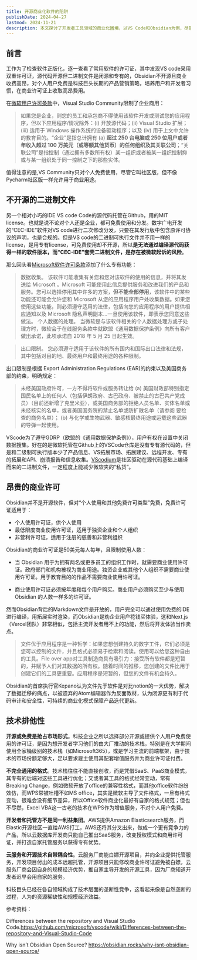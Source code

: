 ```yaml
---
title: 开源商业化软件的陷阱
publishDate: 2024-04-27
lastmod: 2024-11-21
description: 本文探讨了开发者工具领域的商业化困境，以VS Code和Obsidian为例，尽管部分开源工具存在，但商业许可和闭源模式对于企业和个人用户带来了一系列限制和挑战。文章分析了开源与闭源之间的技术排他性、格式通用性以及开发者与托管方利益之间的冲突，揭示了科技巨头在技术层面构建的垄断竞争格局。
---
```


## 前言

工作为了检查软件正版化，逐一查看了常用软件的许可证，其中发现VS code采用双重许可证，源代码开源但二进制文件是闭源和专有的，Obsidian不开源且商业收费高昂，对个人用户免费是科技巨头长期的产品营销策略，培养用户和开发者习惯，在商业许可证上收取高昂费用。

在[微软用户许可条款](https://visualstudio.microsoft.com/zh-hans/license-terms/mlt553321/)中，Visual Studio Community限制了企业商用：

> 如果您是企业，则您的员工和承包商不得使用该软件开发或测试您的应用程序，但以下应用程序/情况除外：(i) 开放源代码；(ii) Visual Studio 扩展；(iii) 适用于 Windows 操作系统的设备驱动程序；以及 (iv) 用于上文中允许的教育目的。“企业”是指总计拥有 (a) **超过 250 台电脑或 250 位用户或者年收入超过 100 万美元（或等额其他货币）的任何组织及其关联公司**；“关联公司”是指控制（通过拥有多数所有权）某一组织或者被某一组织控制抑或与某一组织处于同一控制之下的那些实体。

值得注意的是,VS Community只对个人免费使用，尽管它叫社区版，但不像Pycharm社区版一样允许用于商业用途。

## 不开源的二进制文件

另一个相对小巧的IDE VS code Code的源代码托管在Github，用的MIT license。也就是说不论对个人还是企业，都可免费使用和分发。数字广电开发的“CEC-IDE”软件对VS code进行二次修改分发，只要在其发行版中包含原许可协议的声明，也是合规的。但是VS code的二进制可执行文件并不用一样的license，是用专有license，可免费使用却不开源，所以**是无法通过编译源代码获得一样的软件版本，而“CEC-IDE”套壳二进制文件，是存在被微软起诉的风险**。

那么回头看[Microsoft软件许可条款](https://code.visualstudio.com/license?lang=zh-cn)添加了什么专有功能：

> 数据收集。 该软件可能收集有关您和您对该软件的使用的信息，并将其发送给 Microsoft 。Microsoft 可能使用此信息提供服务和改进我们的产品和服务。您可以选择停用其中许多的方案，**但不能全部停用**，该软件中的某些功能还可能会允许您和 Microsoft 从您的应用程序用户处收集数据。如果您使用这些功能，则必须遵守适用的法律，包括向您的应用程序的用户提供相应通知以及 Microsoft 隐私声明副本...一旦使用该软件，即表示您同意这些做法。
> 个人数据的处理。 当微软是与该软件相关的个人数据处理方或子处理方时，微软会于在线服务条款中就欧盟《通用数据保护条例》向所有客户做出承诺，此项承诺自 2018 年 5 月 25 日起生效。

> 出口限制。 您必须遵守适用于该软件的所有国内和国际出口法律和法规，其中包括对目的地、最终用户和最终用途的各种限制。

出口限制是根据 Export Administration Regulations (EAR)的约束以及美国商务部的约束，明确规定：

> 未经美国政府许可，一方不得将软件或服务转让给 (a) 美国财政部特别指定国民名单上的任何人（包括伊朗政府、古巴政府、被禁止的古巴共产党成员）（目前还新增了克里米亚），或美国商务部的拒绝人员名单、实体名单或未经核实的名单，或者美国国务院的禁止名单或防扩散名单（请参阅 要检查的商务名单）； (b) 与化学或生物武器、敏感核最终用途或运载这些武器的导弹一起使用。

VScode为了遵守GDRP（欧盟的《通用数据保护条例》），用户有权在设置中关闭数据搜集。好在的是微软托管在Github上的VSCode仓库是没有专有源代码的，但是和二级制可执行版本少了产品信息、VS拓展市场、拓展建议、远程开发、专有的拓展和API、崩溃报告和信息收集。[VScodium](https://vscodium.com/)是社区驱动在源代码基础上编译而来的二进制文件，一定程度上能减少微软夹的“私货”。

## 昂贵的商业许可

Obsidian并不是开源软件，但对“个人使用和其他免费许可类型”免费，免费许可证适用于：

- 个人使用许可证，供个人使用
- 最低限度商业使用许可证，适用于独资企业和个人组织
- 非营利许可证，适用于注册的慈善和非营利组织

Obsidian的商业许可证是50美元每人每年，且限制使用人数：

- 当 Obsidian 用于为拥有两名或更多员工的组织工作时，就需要商业使用许可证。政府部门和机构被视为商业用途。独资企业或其他个人组织不需要商业使用许可证。用于教育目的的作品不需要商业使用许可证。

- 商业使用许可证必须按年度和每个用户购买。商业用户必须购买至少与使用 Obsidian 的人数一样多的许可证。

然而Obsidian背后的Markdown文件是开放的，用户完全可以通过使用免费的IDE进行编译，用拓展实时渲染，而Obsidian是劝企业用户花钱买体验，这和Next.js（Vercel团队）非常相似，包括主流开发者用不上的功能，然后将开发体验当作卖点。

> 文件优于应用程序是一种哲学：如果您想创建持久的数字工件，它们必须是您可以控制的文件，并且格式必须易于检索和阅读。使用可以给您这种自由的工具。File over app对工具制造商具有吸引力：接受所有软件都是短暂的，并赋予人们对其数据的所有权。随着时间的推移，您创建的文件比用于创建它们的工具更重要。应用程序是短暂的，但您的文件有机会持久。

Obsidian的首席执行官Kepano认为文件先于软件是对比notion的一大优势，解决了数据迁移的痛点，以被遗弃的Atom编辑器作为反面教材，认为闭源更有利于代码审计和安全性，可持续的商业化模式保障产品迭代更新。

## 技术排他性

**开源或免费是抢占市场形式**。科技企业之所以选择部分开源或提供个人用户免费使用的许可证，是因为想开发者学习他们的由大厂推动的技术栈，特别是在大学期间使用全家桶级别的技术栈（如Microsoft365），或是学习主流的前端框架，由于技术的市场份额足够大，足以要求雇主使用其配套增值服务并为商业许可证付费。

**不完全通用的格式**。技术栈往往不能直接创收，而是凭借SaaS、PaaS商业模式，其专有的后端对这些工具进行优化；又或者其工具的格式经常变动，常有Breaking Change，例如微软开放了office的兼容性格式，而其他office软件纷纷效仿，而WPS常被吐槽不如MS office，其实是微软主导了文件格式，一旦有格式变动，很难会没有细节差异，所以Office软件商业化最好有自家的格式规范；但也不尽然，Excel VBA这一古老的技术在WPS作为增值服务，不对个人用户免费。

**开发者和托管方不是同一利益集团**。AWS提供Amazon Elasticsearch服务，而Elastic开源社区一直给AWS打工，AWS还将其分叉出来，做成一个更有竞争力的产品，所以云数据库开发商只能自己推出SaaS服务，改变授权模式和商用许可证，并打造自家托管服务以获得专有优势。

**云服务和开源技术自带耦合性**。云服务厂商能白嫖开源项目，并向企业提供托管服务，开发项目付出的成本远超托管，开源项目只能修改商业许可证避免被白嫖，云服务厂商会因自身的规模经济优势，推自家主导开发的开源工具，因为厂商知道开发者迟早会用自家的服务。

科技巨头已经在各自领域构成了技术层面的垄断性竞争，这看起来像是自然垄断的过程，人为的资源稀缺性和规模经济效益。

参考资料：

Differences between the repository and Visual Studio Code.https://github.com/microsoft/vscode/wiki/Differences-between-the-repository-and-Visual-Studio-Code

Why isn’t Obsidian Open Source? https://obsidian.rocks/why-isnt-obsidian-open-source/
